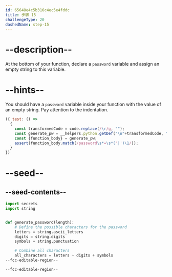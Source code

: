 ```yaml
---
id: 65648e4c5b316c4ec5e4fddc
title: 步驟 15
challengeType: 20
dashedName: step-15
---
```


# --description--

At the bottom of your function, declare a `password` variable and assign an empty string to this variable.

# --hints--

You should have a `password` variable inside your function with the value of an empty string. Pay attention to the indentation.

```js
({ test: () =>
  {
    const transformedCode = code.replace(/\r/g, "");
    const generate_pw = __helpers.python.getDef("\n"+transformedCode, "generate_password");
    const {function_body} = generate_pw;     
    assert(function_body.match(/password\s*=\s*("|')\1/));
  }
})
```

# --seed--

## --seed-contents--

```py
import secrets
import string


def generate_password(length):
    # Define the possible characters for the password
    letters = string.ascii_letters
    digits = string.digits
    symbols = string.punctuation

    # Combine all characters
    all_characters = letters + digits + symbols
--fcc-editable-region--

--fcc-editable-region--
```
